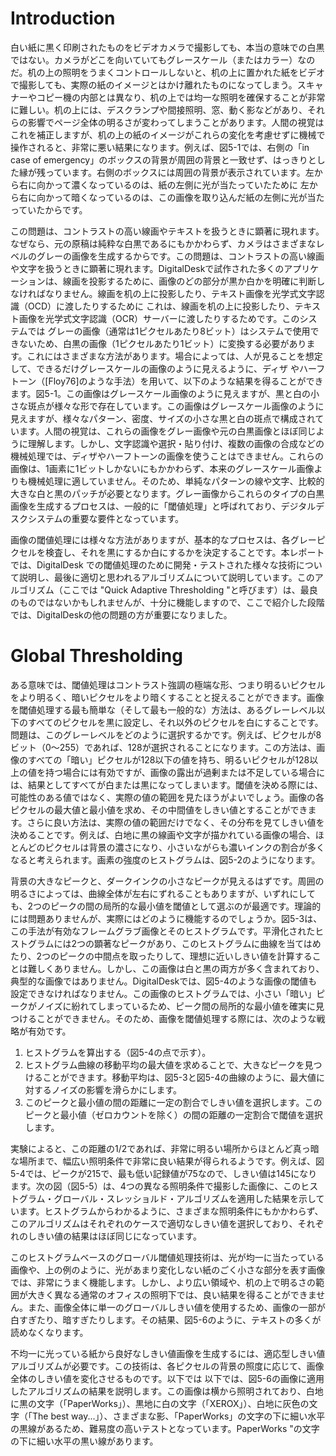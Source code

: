 # Introduction
白い紙に黒く印刷されたものをビデオカメラで撮影しても、本当の意味での白黒ではない。カメラがどこを向いていてもグレースケール（またはカラー）なのだ。机の上の照明をうまくコントロールしないと、机の上に置かれた紙をビデオで撮影しても、実際の紙のイメージとはかけ離れたものになってしまう。スキャナーやコピー機の内部とは異なり、机の上では均一な照明を確保することが非常に難しい。机の上には、デスクランプや間接照明、窓、動く影などがあり、それらの影響でページ全体の明るさが変わってしまうことがあります。人間の視覚はこれを補正しますが、机の上の紙のイメージがこれらの変化を考慮せずに機械で操作されると、非常に悪い結果になります。例えば、図5-1では、右側の「in case of emergency」のボックスの背景が周囲の背景と一致せず、はっきりとした縁が残っています。右側のボックスには周囲の背景が表示されています。左から右に向かって濃くなっているのは、紙の左側に光が当たっていたために 左から右に向かって暗くなっているのは、この画像を取り込んだ紙の左側に光が当たっていたからです。

この問題は、コントラストの高い線画やテキストを扱うときに顕著に現れます。なぜなら、元の原稿は純粋な白黒であるにもかかわらず、カメラはさまざまなレベルのグレーの画像を生成するからです。この問題は、コントラストの高い線画や文字を扱うときに顕著に現れます。DigitalDeskで試作された多くのアプリケーションは、線画を投影するために、画像のどの部分が黒か白かを明確に判断しなければなりません。線画を机の上に投影したり、テキスト画像を光学式文字認識（OCD）に渡したりするために これは、線画を机の上に投影したり、テキスト画像を光学式文字認識（OCR）サーバーに渡したりするためです。このシステムでは グレーの画像（通常は1ピクセルあたり8ビット）はシステムで使用できないため、白黒の画像（1ピクセルあたり1ビット）に変換する必要があります。これにはさまざまな方法があります。場合によっては、人が見ることを想定して、できるだけグレースケールの画像のように見えるように、ディザ やハーフトーン（[Floy76]のような手法）を用いて、以下のような結果を得ることができます。図5-1。この画像はグレースケール画像のように見えますが、黒と白の小さな斑点が様々な形で存在しています。この画像はグレースケール画像のように見えますが、様々なパターン、密度、サイズの小さな黒と白の斑点で構成されています。人間の視覚は、これらの画像をグレー画像や元の白黒画像とほぼ同じように理解します。しかし、文字認識や選択・貼り付け、複数の画像の合成などの機械処理では、ディザやハーフトーンの画像を使うことはできません。これらの画像は、1画素に1ビットしかないにもかかわらず、本来のグレースケール画像よりも機械処理に適していません。そのため、単純なパターンの線や文字、比較的大きな白と黒のパッチが必要となります。グレー画像からこれらのタイプの白黒画像を生成するプロセスは、一般的に「閾値処理」と呼ばれており、デジタルデスクシステムの重要な要件となっています。

画像の閾値処理には様々な方法がありますが、基本的なプロセスは、各グレーピクセルを検査し、それを黒にするか白にするかを決定することです。本レポートでは、DigitalDesk での閾値処理のために開発・テストされた様々な技術について説明し、最後に適切と思われるアルゴリズムについて説明しています。このアルゴリズム（ここでは "Quick Adaptive Thresholding "と呼びます）は、最良のものではないかもしれませんが、十分に機能しますので、ここで紹介した段階では、DigitalDeskの他の問題の方が重要になりました。

# Global Thresholding
ある意味では、閾値処理はコントラスト強調の極端な形、つまり明るいピクセルをより明るく、暗いピクセルをより暗くすることと捉えることができます。画像を閾値処理する最も簡単な（そして最も一般的な）方法は、あるグレーレベル以下のすべてのピクセルを黒に設定し、それ以外のピクセルを白にすることです。問題は、このグレーレベルをどのように選択するかです。例えば、ピクセルが8ビット（0〜255）であれば、128が選択されることになります。この方法は、画像のすべての「暗い」ピクセルが128以下の値を持ち、明るいピクセルが128以上の値を持つ場合には有効ですが、画像の露出が過剰または不足している場合には、結果としてすべてが白または黒になってしまいます。閾値を決める際には、可能性のある値ではなく、実際の値の範囲を見たほうがよいでしょう。画像の各ピクセルの最大値と最小値を求め、その中間値をしきい値とすることができます。さらに良い方法は、実際の値の範囲だけでなく、その分布を見てしきい値を決めることです。例えば、白地に黒の線画や文字が描かれている画像の場合、ほとんどのピクセルは背景の濃さになり、小さいながらも濃いインクの割合が多くなると考えられます。画素の強度のヒストグラムは、図5-2のようになります。

背景の大きなピークと、ダークインクの小さなピークが見えるはずです。周囲の明るさによっては、曲線全体が左右にずれることもありますが、いずれにしても、2つのピークの間の局所的な最小値を閾値として選ぶのが最適です。理論的には問題ありませんが、実際にはどのように機能するのでしょうか。図5-3は、この手法が有効なフレームグラブ画像とそのヒストグラムです。平滑化されたヒストグラムには2つの顕著なピークがあり、このヒストグラムに曲線を当てはめたり、2つのピークの中間点を取ったりして、理想に近いしきい値を計算することは難しくありません。しかし、この画像は白と黒の両方が多く含まれており、典型的な画像ではありません。DigitalDeskでは、図5-4のような画像の閾値も設定できなければなりません。この画像のヒストグラムでは、小さい「暗い」ピークがノイズに紛れてしまっているため、ピーク間の局所的な最小値を確実に見つけることができません。そのため、画像を閾値処理する際には、次のような戦略が有効です。

1. ヒストグラムを算出する（図5-4の点で示す）。
1. ヒストグラム曲線の移動平均の最大値を求めることで、大きなピークを見つけることができます。移動平均は、図5-3と図5-4の曲線のように、最大値に対するノイズの影響を滑らかにします。
1. このピークと最小値の間の距離に一定の割合でしきい値を選択します。このピークと最小値（ゼロカウントを除く）の間の距離の一定割合で閾値を選択します。

実験によると、この距離の1/2であれば、非常に明るい場所からほとんど真っ暗な場所まで、幅広い照明条件で非常に良い結果が得られるようです。例えば、図5-4では、ピークが215で、最も低い記録値が75なので、しきい値は145になります。次の図（図5-5）は、4つの異なる照明条件で撮影した画像に、このヒストグラム・グローバル・スレッショルド・アルゴリズムを適用した結果を示しています。ヒストグラムからわかるように、さまざまな照明条件にもかかわらず、このアルゴリズムはそれぞれのケースで適切なしきい値を選択しており、それぞれのしきい値の結果はほぼ同じになっています。

このヒストグラムベースのグローバル閾値処理技術は、光が均一に当たっている画像や、上の例のように、光があまり変化しない紙のごく小さな部分を表す画像では、非常にうまく機能します。しかし、より広い領域や、机の上で明るさの範囲が大きく異なる通常のオフィスの照明下では、良い結果を得ることができません。また、画像全体に単一のグローバルしきい値を使用するため、画像の一部が白すぎたり、暗すぎたりします。その結果、図5-6のように、テキストの多くが読めなくなります。

不均一に光っている紙から良好なしきい値画像を生成するには、適応型しきい値アルゴリズムが必要です。この技術は、各ピクセルの背景の照度に応じて、画像全体のしきい値を変化させるものです。以下では 以下では、図5-6の画像に適用したアルゴリズムの結果を説明します。この画像は横から照明されており、白地に黒の文字（「PaperWorks」）、黒地に白の文字（「XEROX」）、白地に灰色の文字（「The best way...」）、さまざまな影、「PaperWorks」の文字の下に細い水平の黒線があるため、難易度の高いテストとなっています。PaperWorks "の文字の下に細い水平の黒い線があります。